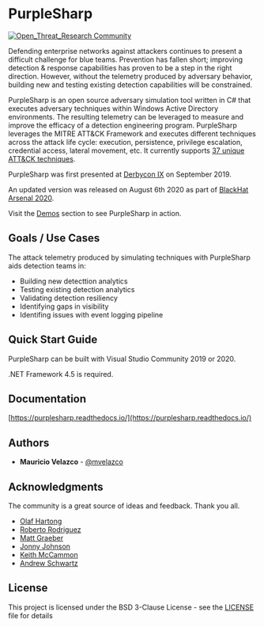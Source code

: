 # PurpleSharp
[![Open_Threat_Research Community](https://img.shields.io/badge/Open_Threat_Research-Community-brightgreen.svg)](https://twitter.com/OTR_Community)

Defending enterprise networks against attackers continues to present a difficult challenge for blue teams. Prevention has fallen short; improving detection & response capabilities has proven to be a step in the right direction. However, without the telemetry produced by adversary behavior, building new and testing existing detection capabilities will be constrained. 

PurpleSharp is an open source adversary simulation tool written in C# that executes adversary techniques within Windows Active Directory environments. The resulting telemetry
can be leveraged to measure and improve the efficacy of a detection engineering program. PurpleSharp leverages the MITRE ATT&CK Framework and executes different techniques across the attack life cycle: execution, persistence, privilege escalation, credential access, lateral movement, etc. It currently supports [37 unique ATT&CK techniques](https://mitre-attack.github.io/attack-navigator/enterprise/#layerURL=https://raw.githubusercontent.com/mvelazc0/PurpleSharp/master/PurpleSharp/Json/PurpleSharp_navigator.json).

PurpleSharp was first presented at [Derbycon IX](https://www.youtube.com/watch?v=7TVp4g4hkpg) on September 2019.

An updated version was released on August 6th 2020 as part of [BlackHat Arsenal 2020](https://www.youtube.com/watch?v=yaeNwdElYaQ). 

Visit the [Demos](https://purplesharp.readthedocs.io/en/latest/demos/demos.html) section to see PurpleSharp in action.

## Goals / Use Cases

The attack telemetry produced by simulating techniques with PurpleSharp aids detection teams in:

* Building new detecttion analytics
* Testing existing detection analytics
* Validating detection resiliency
* Identifying gaps in visibility
* Identifing issues with event logging pipeline

## Quick Start Guide

PurpleSharp can be built with Visual Studio Community 2019 or 2020.

.NET Framework 4.5 is required.

## Documentation

[https://purplesharp.readthedocs.io/](https://purplesharp.readthedocs.io/)


## Authors

* **Mauricio Velazco** - [@mvelazco](https://twitter.com/mvelazco)

## Acknowledgments

The community is a great source of ideas and feedback. Thank you all.

* [Olaf Hartong](https://twitter.com/olafhartong)
* [Roberto Rodriguez](https://twitter.com/Cyb3rWard0g)
* [Matt Graeber](https://twitter.com/mattifestation)
* [Jonny Johnson](https://twitter.com/jsecurity101)
* [Keith McCammon](https://twitter.com/kwm)
* [Andrew Schwartz](https://www.trustedsec.com/team/andrew-schwartz/)

## License

This project is licensed under the BSD 3-Clause License - see the [LICENSE](LICENSE) file for details
